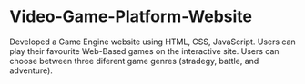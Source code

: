 # Video-Game-Platform-Website
Developed a Game Engine website using HTML, CSS, JavaScript. Users can play their favourite Web-Based games on the interactive site. Users can choose between three diferent game genres (stradegy, battle, and adventure).
